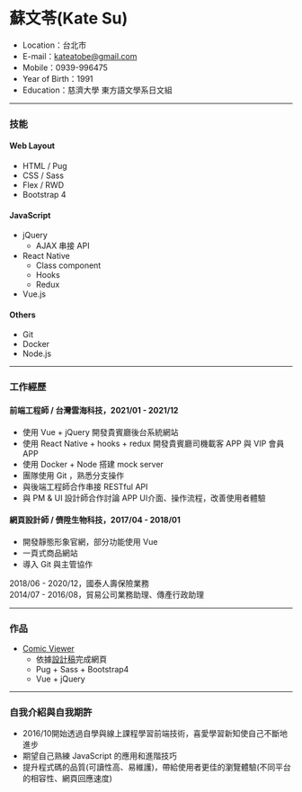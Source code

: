 # 蘇文苓(Kate Su)
- Location：台北市
- E-mail：<kateatobe@gmail.com>
- Mobile：0939-996475
- Year of Birth：1991
- Education：慈濟大學 東方語文學系日文組

- - -
### 技能
#### Web Layout
- HTML / Pug
- CSS / Sass
- Flex / RWD
- Bootstrap 4

#### JavaScript
- jQuery
  - AJAX 串接 API
- React Native
  - Class component
  - Hooks
  - Redux
- Vue.js

#### Others
- Git
- Docker
- Node.js

- - -
### 工作經歷
####  前端工程師 / 台灣雲海科技，2021/01 - 2021/12 
- 使用 Vue + jQuery 開發貴賓廳後台系統網站
- 使用 React Native + hooks + redux 開發貴賓廳司機載客 APP 與 VIP 會員 APP
- 使用 Docker + Node 搭建 mock server
- 團隊使用 Git ，熟悉分支操作
- 與後端工程師合作串接 RESTful API 
- 與 PM & UI 設計師合作討論 APP UI介面、操作流程，改善使用者體驗
#### 網頁設計師 / 儕陞生物科技，2017/04 - 2018/01
- 開發靜態形象官網，部分功能使用 Vue
- 一頁式商品網站
- 導入 Git 與主管協作

2018/06 - 2020/12，國泰人壽保險業務  
2014/07 - 2016/08，貿易公司業務助理、傳產行政助理

- - -
### 作品
- [Comic Viewer](https://katesu.github.io/the_F2E_challenge_no.5_comic_viewer/index.html 'Comic Viewer')
  - 依據[設計稿](http://bit.ly/2KBBjWF)完成網頁
  - Pug + Sass + Bootstrap4
  - Vue + jQuery


- - -
### 自我介紹與自我期許
- 2016/10開始透過自學與線上課程學習前端技術，喜愛學習新知使自己不斷地進步
- 期望自己熟練 JavaScript 的應用和進階技巧
- 提升程式碼的品質(可讀性高、易維護)，帶給使用者更佳的瀏覽體驗(不同平台的相容性、網頁回應速度)